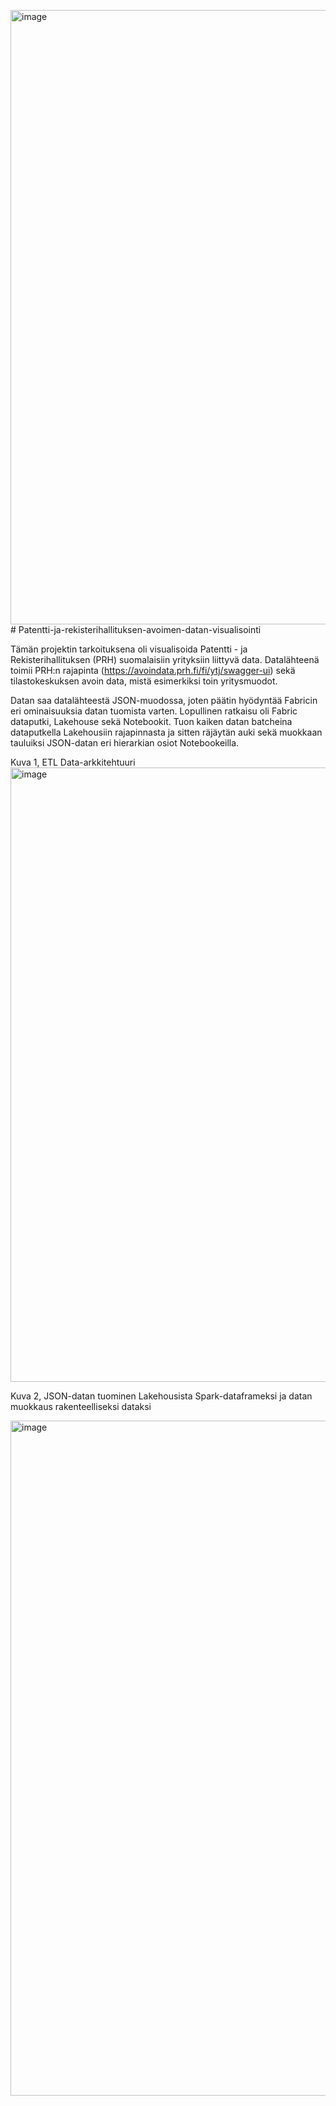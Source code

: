 <img width="1525" height="983" alt="image" src="https://github.com/user-attachments/assets/97b9dcda-f88a-4af4-87cd-81fd321f1aee" /># Patentti-ja-rekisterihallituksen-avoimen-datan-visualisointi

Tämän projektin tarkoituksena oli visualisoida Patentti - ja Rekisterihallituksen (PRH) suomalaisiin yrityksiin liittyvä data. Datalähteenä toimii PRH:n rajapinta (https://avoindata.prh.fi/fi/ytj/swagger-ui) sekä tilastokeskuksen avoin data, mistä esimerkiksi toin yritysmuodot. 

Datan saa datalähteestä JSON-muodossa, joten päätin hyödyntää Fabricin eri ominaisuuksia datan tuomista varten. Lopullinen ratkaisu oli Fabric dataputki, Lakehouse sekä Notebookit. Tuon kaiken datan batcheina dataputkella Lakehousiin rajapinnasta ja sitten räjäytän auki sekä muokkaan tauluiksi JSON-datan eri hierarkian osiot Notebookeilla. 

Kuva 1, ETL Data-arkkitehtuuri 
<img width="1525" height="983" alt="image" src="https://github.com/user-attachments/assets/efc4c576-aab0-4730-85b9-f61b7ef19a42" />

Kuva 2, JSON-datan tuominen Lakehousista Spark-dataframeksi ja datan muokkaus rakenteelliseksi dataksi 

<img width="2212" height="1080" alt="image" src="https://github.com/user-attachments/assets/c2575d71-77da-4cb0-a96b-2080f62aea77" />

